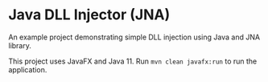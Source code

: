 # Java DLL Injector (JNA)
An example project demonstrating simple DLL injection using Java and JNA library.

This project uses JavaFX and Java 11. Run `mvn clean javafx:run` to run the application.

